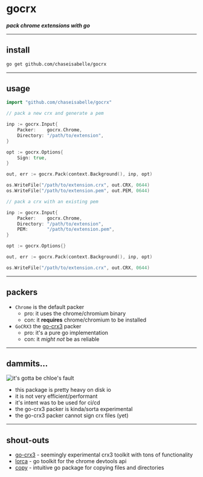# gocrx
***pack chrome extensions with go***

---
## install

```bash
go get github.com/chaseisabelle/gocrx
```

---
## usage

```go
import "github.com/chaseisabelle/gocrx"
```

```go
// pack a new crx and generate a pem

inp := gocrx.Input{
    Packer:    gocrx.Chrome, 
    Directory: "/path/to/extension",
}

opt := gocrx.Options{
    Sign: true,
}

out, err := gocrx.Pack(context.Background(), inp, opt)

os.WriteFile("/path/to/extension.crx", out.CRX, 0644)
os.WriteFile("/path/to/extension.pem", out.PEM, 0644)
```

```go
// pack a crx with an existing pem

inp := gocrx.Input{
    Packer:    gocrx.Chrome, 
    Directory: "/path/to/extension",
    PEM:       "/path/to/extension.pem",
}

opt := gocrx.Options{}

out, err := gocrx.Pack(context.Background(), inp, opt)

os.WriteFile("/path/to/extension.crx", out.CRX, 0644)
```

---
## packers

- `Chrome` is the default packer
  - pro: it uses the chrome/chromium binary
  - con: it **requires** chrome/chromium to be installed
- `GoCRX3` the [go-crx3](https://github.com/mmadfox/go-crx3) packer
  - pro: it's a pure go implementation
  - con: it _might not_ be as reliable

---
## dammits...

![it's gotta be chloe's fault](https://images6.fanpop.com/image/photos/40300000/Jack-s-Damn-it-jack-bauer-40325925-150-150.gif)

- this package is pretty heavy on disk io
- it is not very efficient/performant
- it's intent was to be used for ci/cd
- the go-crx3 packer is kinda/sorta experimental
- the go-crx3 packer cannot sign crx files (yet)

---
## shout-outs

- [go-crx3](https://github.com/mmadfox/go-crx3) - seemingly experimental crx3 toolkit with tons of functionality
- [lorca](https://github.com/zserge/lorca) - go toolkit for the chrome devtools api
- [copy](https://github.com/otiai10/copy) - intuitive go package for copying files and directories
